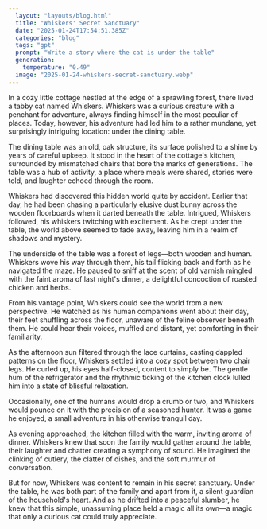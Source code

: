 ```yaml
---
  layout: "layouts/blog.html"
  title: "Whiskers' Secret Sanctuary"
  date: "2025-01-24T17:54:51.385Z"
  categories: "blog"
  tags: "gpt"
  prompt: "Write a story where the cat is under the table"
  generation: 
    temperature: "0.49"
  image: "2025-01-24-whiskers-secret-sanctuary.webp"
---
```

In a cozy little cottage nestled at the edge of a sprawling forest, there lived a tabby cat named Whiskers. Whiskers was a curious creature with a penchant for adventure, always finding himself in the most peculiar of places. Today, however, his adventure had led him to a rather mundane, yet surprisingly intriguing location: under the dining table.

The dining table was an old, oak structure, its surface polished to a shine by years of careful upkeep. It stood in the heart of the cottage's kitchen, surrounded by mismatched chairs that bore the marks of generations. The table was a hub of activity, a place where meals were shared, stories were told, and laughter echoed through the room.

Whiskers had discovered this hidden world quite by accident. Earlier that day, he had been chasing a particularly elusive dust bunny across the wooden floorboards when it darted beneath the table. Intrigued, Whiskers followed, his whiskers twitching with excitement. As he crept under the table, the world above seemed to fade away, leaving him in a realm of shadows and mystery.

The underside of the table was a forest of legs—both wooden and human. Whiskers wove his way through them, his tail flicking back and forth as he navigated the maze. He paused to sniff at the scent of old varnish mingled with the faint aroma of last night's dinner, a delightful concoction of roasted chicken and herbs.

From his vantage point, Whiskers could see the world from a new perspective. He watched as his human companions went about their day, their feet shuffling across the floor, unaware of the feline observer beneath them. He could hear their voices, muffled and distant, yet comforting in their familiarity.

As the afternoon sun filtered through the lace curtains, casting dappled patterns on the floor, Whiskers settled into a cozy spot between two chair legs. He curled up, his eyes half-closed, content to simply be. The gentle hum of the refrigerator and the rhythmic ticking of the kitchen clock lulled him into a state of blissful relaxation.

Occasionally, one of the humans would drop a crumb or two, and Whiskers would pounce on it with the precision of a seasoned hunter. It was a game he enjoyed, a small adventure in his otherwise tranquil day.

As evening approached, the kitchen filled with the warm, inviting aroma of dinner. Whiskers knew that soon the family would gather around the table, their laughter and chatter creating a symphony of sound. He imagined the clinking of cutlery, the clatter of dishes, and the soft murmur of conversation.

But for now, Whiskers was content to remain in his secret sanctuary. Under the table, he was both part of the family and apart from it, a silent guardian of the household's heart. And as he drifted into a peaceful slumber, he knew that this simple, unassuming place held a magic all its own—a magic that only a curious cat could truly appreciate.
